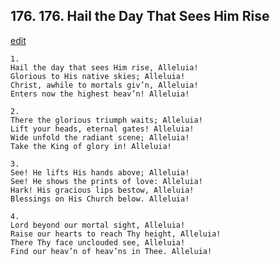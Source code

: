 
## 176.  176. Hail the Day That Sees Him Rise
[edit](https://docs.google.com/document/d/1tfsv34u_BNqeL7ng6MBGvpGEUcBiU333/edit?mode=html)






    1.
    Hail the day that sees Him rise, Alleluia!
    Glorious to His native skies; Alleluia!
    Christ, awhile to mortals giv’n, Alleluia!
    Enters now the highest heav’n! Alleluia!

    2.
    There the glorious triumph waits; Alleluia!
    Lift your heads, eternal gates! Alleluia!
    Wide unfold the radiant scene; Alleluia!
    Take the King of glory in! Alleluia!

    3.
    See! He lifts His hands above; Alleluia!
    See! He shows the prints of love: Alleluia!
    Hark! His gracious lips bestow, Alleluia!
    Blessings on His Church below. Alleluia!

    4.
    Lord beyond our mortal sight, Alleluia!
    Raise our hearts to reach Thy height, Alleluia!
    There Thy face unclouded see, Alleluia!
    Find our heav’n of heav’ns in Thee. Alleluia!

